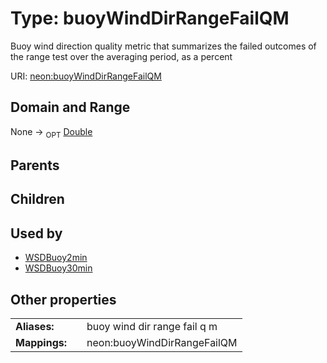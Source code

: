 
# Type: buoyWindDirRangeFailQM


Buoy wind direction quality metric that summarizes the failed outcomes of the range test over the averaging period, as a percent

URI: [neon:buoyWindDirRangeFailQM](https://data.neonscience.org/buoyWindDirRangeFailQM)


## Domain and Range

None ->  <sub>OPT</sub> [Double](types/Double.md)

## Parents


## Children


## Used by

 * [WSDBuoy2min](WSDBuoy2min.md)
 * [WSDBuoy30min](WSDBuoy30min.md)

## Other properties

|  |  |  |
| --- | --- | --- |
| **Aliases:** | | buoy wind dir range fail q m |
| **Mappings:** | | neon:buoyWindDirRangeFailQM |

